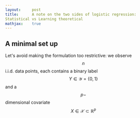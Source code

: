 ```yaml
---
layout:     post
title:      A note on the two sides of logistic regression:  
Statistical vs Learning theoretical 
mathjax:    true
---
```


## A minimal set up
Let's avoid making the formulation too restrictive: we observe $$ n $$ i.i.d. data points, each contains a binary label $$ Y \in \mathcal{Y} = \{0,1\} $$ and a $$ p- $$ dimensional covariate $$ X \in \mathcal{X} \subset \mathbb{R}^p $$